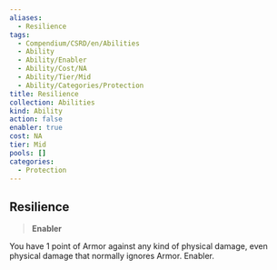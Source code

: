 ```yaml
---
aliases:
  - Resilience
tags:
  - Compendium/CSRD/en/Abilities
  - Ability
  - Ability/Enabler
  - Ability/Cost/NA
  - Ability/Tier/Mid
  - Ability/Categories/Protection
title: Resilience
collection: Abilities
kind: Ability
action: false
enabler: true
cost: NA
tier: Mid
pools: []
categories:
  - Protection
---
```

## Resilience    
>**Enabler**  
    
You have 1 point of Armor against any kind of physical damage, even physical damage that normally ignores Armor. Enabler.